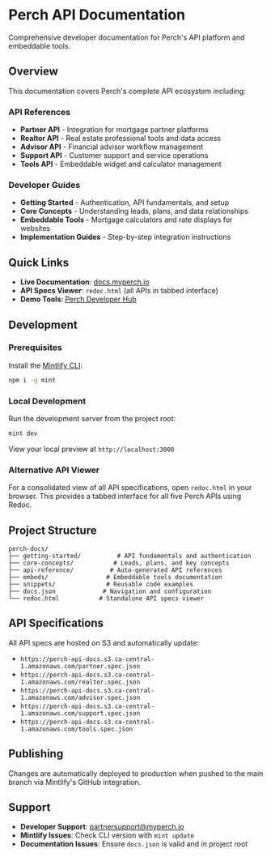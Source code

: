# Perch API Documentation

Comprehensive developer documentation for Perch's API platform and embeddable tools.

## Overview

This documentation covers Perch's complete API ecosystem including:

### API References
- **Partner API** - Integration for mortgage partner platforms
- **Realtor API** - Real estate professional tools and data access  
- **Advisor API** - Financial advisor workflow management
- **Support API** - Customer support and service operations
- **Tools API** - Embeddable widget and calculator management

### Developer Guides
- **Getting Started** - Authentication, API fundamentals, and setup
- **Core Concepts** - Understanding leads, plans, and data relationships
- **Embeddable Tools** - Mortgage calculators and rate displays for websites
- **Implementation Guides** - Step-by-step integration instructions

## Quick Links

- **Live Documentation**: [docs.myperch.io](https://docs.myperch.io)
- **API Specs Viewer**: `redoc.html` (all APIs in tabbed interface)
- **Demo Tools**: [Perch Developer Hub](https://perch-developer-hub.webflow.io/embeds/demo)

## Development

### Prerequisites
Install the [Mintlify CLI](https://www.npmjs.com/package/mint):

```bash
npm i -g mint
```

### Local Development
Run the development server from the project root:

```bash
mint dev
```

View your local preview at `http://localhost:3000`

### Alternative API Viewer
For a consolidated view of all API specifications, open `redoc.html` in your browser. This provides a tabbed interface for all five Perch APIs using Redoc.

## Project Structure

```
perch-docs/
├── getting-started/          # API fundamentals and authentication
├── core-concepts/           # Leads, plans, and key concepts  
├── api-reference/          # Auto-generated API references
├── embeds/                # Embeddable tools documentation
├── snippets/              # Reusable code examples
├── docs.json             # Navigation and configuration
└── redoc.html           # Standalone API specs viewer
```

## API Specifications

All API specs are hosted on S3 and automatically update:

- `https://perch-api-docs.s3.ca-central-1.amazonaws.com/partner.spec.json`
- `https://perch-api-docs.s3.ca-central-1.amazonaws.com/realtor.spec.json`  
- `https://perch-api-docs.s3.ca-central-1.amazonaws.com/advisor.spec.json`
- `https://perch-api-docs.s3.ca-central-1.amazonaws.com/support.spec.json`
- `https://perch-api-docs.s3.ca-central-1.amazonaws.com/tools.spec.json`

## Publishing

Changes are automatically deployed to production when pushed to the main branch via Mintlify's GitHub integration.

## Support

- **Developer Support**: [partnersupport@myperch.io](mailto:partnersupport@myperch.io)
- **Mintlify Issues**: Check CLI version with `mint update`
- **Documentation Issues**: Ensure `docs.json` is valid and in project root

